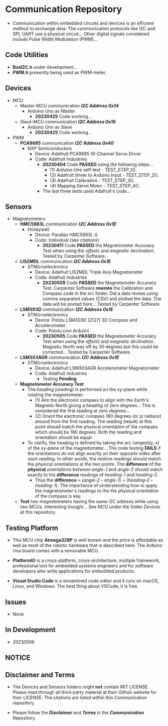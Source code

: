 # Communication Repository

- Communication within embedded circuits and devices is an efficient method to exchange data. The communication protocols like I2C and SPI, UART use a physical circuit... Other digital signals considered include Pulse Width Modulation (PWM)...

## Code Utilities
- **BusI2C.h** under development...
- **PWM.h** presently being used as PWM-meter. 

## Devices ##
- MCU
    - Master-MCU communication ***I2C Address 0x14***
        - Arduino Uno as Master
            - **20230425** Code working...
    - Slave-MCU communication ***I2C Address 0x16***
        - Arduino Uno as Slave
            - **20230425** Code working...
- PWM
    - **PCA9685** communication ***I2C Address 0x40***
        - NXP Semiconductors
            - Device: Adafruit PCA9685 16-Channel Servo Driver
            - Code: Adafruit Industries
                - **20230404** Code **PASSED** using the following steps...
                    - (1) Arduino Uno self-test - TEST_STEP_1().
                    - (2) Adafruit driver to Arduino Input - TEST_STEP_2().
                    - (3) Adafruit Calibration - TEST_STEP_3().
                    - (4) Mapping Servo Motor - TEST_STEP_4().
                - The last three tests used Adafruit's code...

## Sensors ##

- Magnetometers
    - **HMC5883L** communication ***I2C Address 0x1E***
        - Honeywell
            - Device: Parallax HMC5883L ()
            - Code: Individual (see citations)
                - **20230411** Code **PASSED** the Magnetometer Accuracy Test when using the *offsets* and *magnetic declination*. Tested by Carpenter Software.
    - **LIS2MDL**  communication ***I2C Address 0x1E***
        - STMicroelectronics
            - Device: Adafruit LIS2MDL Triple Axis Magnetometer
            - Code: Adafruit Industries
                - **20230509** Code **PASSED** the Magnetometer Accuracy Test. Carpenter Software **rewrote** the Calibration and Compass code in the src folder. Did a data review using comma separated values (CSV) and plotted the data. The data will be posted here... Tested by Carpenter Software. 
    - **LSM303D**  communication ***I2C Address 0x1E***
        - STMicroelectronics
            - Device: Pololu LSM303D (2127) 3D Compass and Accelerometer
            - Code: Pololu.com Arduino
                - **20230505** Code **PASSED** the Magnetometer Accuracy Test when using the *offsets* and *magnetic declination*. Magnetic North was off by 30 degrees but this could be corrected... Tested by Carpenter Software.
    - **LSM303AGR**  communication ***I2C Address 0x1E***
        - STMicroelectronics
            - Device: Adafruit LSM303AGR Accelerometer Magnetometer
            - Code: Adafruit Industries
                - Testing **Pending**
    - **Magnetometer Accuracy Test**
        - The *heading* (reading) is performed on the xy-plane while rotating the magnetometer. 
            - (1) Aim the electronic compass to align with the Earth's Magnetic North giving a *heading* of zero degrees... This is considered the first reading at zero degrees...
            - (2) Orient the electronic compass 180 degrees (or pi radians) around from the first reading. The reading (result) at this point should match the physical orientation of the compass which should be 180 degrees. Both the reading and orientation should be equal.
        - To clarify, the heading is defined by taking the arc-tangent(y, x) of the xy-plane of the magnetometer... The code testing **FAILS** if the orientations do not align exactly on their opposite sides after each reading. In other words, the relative readings should match the physical orientations at the two points. The **difference** of the **physical** orientations between *angle-1* and *angle-2* should match exactly to the **difference** readings of *heading-1* and *heading-2*. 
            - Thus the **difference** = (*angle-2* **-** *angle-1*) = (*heading-2* **-** *heading-1*). The importance of understanding how to apply the magnetometer's readings to the the physical orientation of the compass is key.
    - **Test** two magnetometers having the same I2C address while using two MCUs. Interesting thought... See *MCU* under the folder *Devices* at this repository.

## Testing Platform

- This MCU chip **Atmega328P** is well known and the price is affordable as well as most of the robotic hardware that is described here. The Arduino Uno board comes with a removable MCU.

- **PlatformIO** is a cross-platform, cross-architecture, multiple framework, professional tool for embedded systems engineers and for software developers who write applications for embedded products. 

- **Visual Studio Code** is a streamlined code editor and it runs on macOS, Linux, and Windows. The best thing about VSCode, it is free.

## Issues

- None

## In Development

- 20230509

## NOTICE

## Disclaimer and Terms

- The Devices and Sensors folders might **not** contain MIT LICENSE. Please read through all third-party material at their Github website for thier LICENSE. The citations are listed within this Communication repository.

- Please follow the ***Disclaimer*** and ***Terms*** in the ***Communication*** Repository.
   
